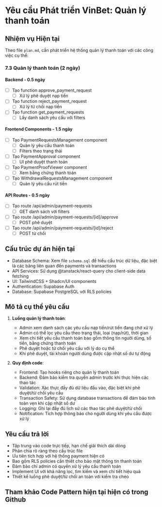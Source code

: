 # Yêu cầu Phát triển VinBet: Quản lý thanh toán

## Nhiệm vụ Hiện tại

Theo file `plan.md`, cần phát triển hệ thống quản lý thanh toán với các công việc cụ thể:

### 7.3 Quản lý thanh toán (2 ngày)

#### Backend - 0.5 ngày
- [ ] Tạo function approve_payment_request
  - [ ] Xử lý phê duyệt nạp tiền
- [ ] Tạo function reject_payment_request
  - [ ] Xử lý từ chối nạp tiền
- [ ] Tạo function get_payment_requests
  - [ ] Lấy danh sách yêu cầu với filters

#### Frontend Components - 1.5 ngày
- [ ] Tạo PaymentRequestsManagement component
  - [ ] Quản lý yêu cầu thanh toán
  - [ ] Filters theo trạng thái
- [ ] Tạo PaymentApproval component
  - [ ] UI phê duyệt thanh toán
- [ ] Tạo PaymentProofViewer component
  - [ ] Xem bằng chứng thanh toán
- [ ] Tạo WithdrawalRequestsManagement component
  - [ ] Quản lý yêu cầu rút tiền

#### API Routes - 0.5 ngày
- [ ] Tạo route /api/admin/payment-requests
  - [ ] GET danh sách với filters
- [ ] Tạo route /api/admin/payment-requests/[id]/approve
  - [ ] POST phê duyệt
- [ ] Tạo route /api/admin/payment-requests/[id]/reject
  - [ ] POST từ chối

## Cấu trúc dự án hiện tại

- Database Schema: Xem file `schema.sql` để hiểu cấu trúc dữ liệu, đặc biệt là các bảng liên quan đến payments và transactions
- API Services: Sử dụng @tanstack/react-query cho client-side data fetching
- UI: TailwindCSS + Shadcn/UI components
- Authentication: Supabase Auth
- Database: Supabase PostgreSQL với RLS policies

## Mô tả cụ thể yêu cầu

1. **Luồng quản lý thanh toán**:

   - Admin xem danh sách các yêu cầu nạp tiền/rút tiền đang chờ xử lý
   - Admin có thể lọc yêu cầu theo trạng thái, loại (nạp/rút), thời gian
   - Xem chi tiết yêu cầu thanh toán bao gồm thông tin người dùng, số tiền, bằng chứng thanh toán
   - Phê duyệt hoặc từ chối yêu cầu với lý do cụ thể
   - Khi phê duyệt, tài khoản người dùng được cập nhật số dư tự động

2. **Quy định code**:
   - Frontend: Tạo hooks riêng cho quản lý thanh toán
   - Backend: Đảm bảo kiểm tra quyền admin trước khi thực hiện các thao tác
   - Validation: Xác thực đầy đủ dữ liệu đầu vào, đặc biệt khi phê duyệt/từ chối yêu cầu
   - Transaction Safety: Sử dụng database transactions để đảm bảo tính toàn vẹn khi cập nhật số dư
   - Logging: Ghi lại đầy đủ lịch sử các thao tác phê duyệt/từ chối
   - Notification: Tích hợp thông báo cho người dùng khi yêu cầu được xử lý

## Yêu cầu trả lời

- Tập trung vào code trực tiếp, hạn chế giải thích dài dòng
- Phân chia rõ ràng theo cấu trúc file
- Ưu tiên tích hợp với hệ thống payment hiện có
- Bao gồm RLS policies cần thiết cho bảo mật thông tin thanh toán
- Đảm bảo chỉ admin có quyền xử lý yêu cầu thanh toán
- Implement UI với khả năng lọc, tìm kiếm và xem chi tiết hiệu quả
- Thiết kế luồng phê duyệt/từ chối an toàn với kiểm tra chéo

## Tham khảo Code Pattern hiện tại hiện có trong Github
